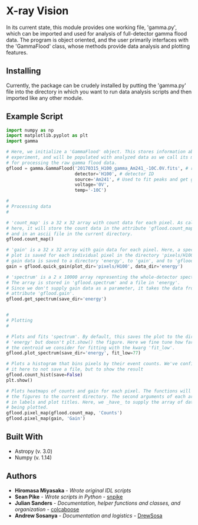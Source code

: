 # X-ray Vision
In its current state, this module provides one working file, 'gamma.py', which can be imported and used for analysis of full-detector gamma flood data. The program is object oriented, and the user primarily interfaces with the 'GammaFlood' class, whose methods provide data analysis and plotting features.

## Installing

Currently, the package can be crudely installed by putting the 'gamma.py' file into the directory in which you want to run data analysis scripts and then imported like any other module.

## Example Script
```python
import numpy as np
import matplotlib.pyplot as plt
import gamma

# Here, we initialize a 'GammaFlood' object. This stores information about the 
# experiment, and will be populated with analyzed data as we call its methods
# for processing the raw gamma flood data.
gflood = gamma.GammaFlood('20170315_H100_gamma_Am241_-10C.0V.fits', # raw data
						  detector='H100', # detector ID
						  source='Am241', # Used to fit peaks and get gain data
						  voltage='0V',
						  temp='-10C')

#
# Processing data
#

# 'count_map' is a 32 x 32 array with count data for each pixel. As called
# here, it will store the count data in the attribute 'gflood.count_map', 
# and in an ascii file in the current directory.
gflood.count_map()

# 'gain' is a 32 x 32 array with gain data for each pixel. Here, a spectrum 
# plot is saved for each individual pixel in the directory 'pixels/H100' and 
# gain data is saved to a directory 'energy', to 'gain', and to 'gflood.gain'.
gain = gflood.quick_gain(plot_dir='pixels/H100', data_dir='energy')

# 'spectrum' is a 2 x 10000 array representing the whole-detector spectrum.
# The array is stored in 'gflood.spectrum' and a file in 'energy'.
# Since we don't supply gain data as a parameter, it takes the data from the
# attribute 'gflood.gain'.
gflood.get_spectrum(save_dir='energy')


#
# Plotting
#

# Plots and fits 'spectrum'. By default, this saves the plot to the directory
# 'energy' but doesn't plt.show() the figure. Here we fine tune how far below
# the centroid we consider for fitting with the kwarg 'fit_low'.
gflood.plot_spectrum(save_dir='energy', fit_low=77)

# Plots a histogram that bins pixels by their event counts. We've configured
# it here to not save a file, but to show the result
gflood.count_hist(save=False)
plt.show()

# Plots heatmaps of counts and gain for each pixel. The functions will save
# the figures to the current directory. The second arguments of each are used
# in labels and plot titles. Here, we _have_ to supply the array of data
# being plotted.
gflood.pixel_map(gflood.count_map, 'Counts')
gflood.pixel_map(gain, 'Gain')
```

## Built With

* Astropy (v. 3.0)
* Numpy (v. 1.14)

## Authors

* **Hiromasa Miyasaka** - *Wrote original IDL scripts*
* **Sean Pike** - *Wrote scripts in Python* - [snpike](https://github.com/snpike/)
* **Julian Sanders** - *Documentation, helper functions and classes, and organization* - [colcaboose](https://github.com/colcaboose)
* **Andrew Sosanya** - *Documentation and logistics* - [DrewSosa](https://github.com/DrewSosa)

